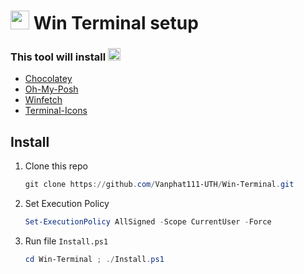 # <img src= "https://img.icons8.com/?size=100&id=TuXN3JNUBGOT&format=png&color=000000" width = 30> Win Terminal setup
### This tool will install <img src = "https://img.icons8.com/?size=100&id=IxuhLHjdG8Jf&format=png&color=000000" width = 20>
  - [Chocolatey](https://chocolatey.org/)
  - [Oh-My-Posh](https://ohmyposh.dev/)
  - [Winfetch](https://github.com/lptstr/winfetch)
  - [Terminal-Icons](https://github.com/devblackops/Terminal-Icons)


## Install
1. Clone this repo
    ```Powershell
    git clone https://github.com/Vanphat111-UTH/Win-Terminal.git
2. Set Execution Policy
    ```Powershell
    Set-ExecutionPolicy AllSigned -Scope CurrentUser -Force
3. Run file ``Install.ps1``
    ```Powershell
    cd Win-Terminal ; ./Install.ps1
